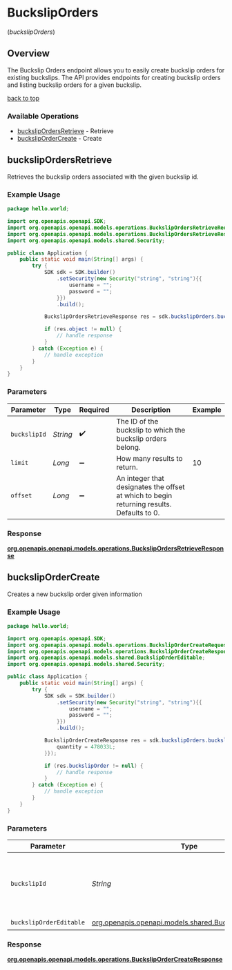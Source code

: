 # BuckslipOrders
(*buckslipOrders*)

## Overview

The Buckslip Orders endpoint allows you to easily create buckslip orders for existing buckslips.
The API provides endpoints for creating buckslip orders and listing buckslip orders for a given buckslip.
<div class="back-to-top" ><a href="#" onclick="toTopLink()">back to top</a></div>


### Available Operations

* [buckslipOrdersRetrieve](#buckslipordersretrieve) - Retrieve
* [buckslipOrderCreate](#buckslipordercreate) - Create

## buckslipOrdersRetrieve

Retrieves the buckslip orders associated with the given buckslip id.

### Example Usage

```java
package hello.world;

import org.openapis.openapi.SDK;
import org.openapis.openapi.models.operations.BuckslipOrdersRetrieveRequest;
import org.openapis.openapi.models.operations.BuckslipOrdersRetrieveResponse;
import org.openapis.openapi.models.shared.Security;

public class Application {
    public static void main(String[] args) {
        try {
            SDK sdk = SDK.builder()
                .setSecurity(new Security("string", "string"){{
                    username = "";
                    password = "";
                }})
                .build();

            BuckslipOrdersRetrieveResponse res = sdk.buckslipOrders.buckslipOrdersRetrieve("string", 10L, 780435L);

            if (res.object != null) {
                // handle response
            }
        } catch (Exception e) {
            // handle exception
        }
    }
}
```

### Parameters

| Parameter                                                                                 | Type                                                                                      | Required                                                                                  | Description                                                                               | Example                                                                                   |
| ----------------------------------------------------------------------------------------- | ----------------------------------------------------------------------------------------- | ----------------------------------------------------------------------------------------- | ----------------------------------------------------------------------------------------- | ----------------------------------------------------------------------------------------- |
| `buckslipId`                                                                              | *String*                                                                                  | :heavy_check_mark:                                                                        | The ID of the buckslip to which the buckslip orders belong.                               |                                                                                           |
| `limit`                                                                                   | *Long*                                                                                    | :heavy_minus_sign:                                                                        | How many results to return.                                                               | 10                                                                                        |
| `offset`                                                                                  | *Long*                                                                                    | :heavy_minus_sign:                                                                        | An integer that designates the offset at which to begin returning results. Defaults to 0. |                                                                                           |


### Response

**[org.openapis.openapi.models.operations.BuckslipOrdersRetrieveResponse](../../models/operations/BuckslipOrdersRetrieveResponse.md)**


## buckslipOrderCreate

Creates a new buckslip order given information

### Example Usage

```java
package hello.world;

import org.openapis.openapi.SDK;
import org.openapis.openapi.models.operations.BuckslipOrderCreateRequest;
import org.openapis.openapi.models.operations.BuckslipOrderCreateResponse;
import org.openapis.openapi.models.shared.BuckslipOrderEditable;
import org.openapis.openapi.models.shared.Security;

public class Application {
    public static void main(String[] args) {
        try {
            SDK sdk = SDK.builder()
                .setSecurity(new Security("string", "string"){{
                    username = "";
                    password = "";
                }})
                .build();

            BuckslipOrderCreateResponse res = sdk.buckslipOrders.buckslipOrderCreate("string", new BuckslipOrderEditable(800712L){{
                quantity = 478033L;
            }});

            if (res.buckslipOrder != null) {
                // handle response
            }
        } catch (Exception e) {
            // handle exception
        }
    }
}
```

### Parameters

| Parameter                                                                                                | Type                                                                                                     | Required                                                                                                 | Description                                                                                              |
| -------------------------------------------------------------------------------------------------------- | -------------------------------------------------------------------------------------------------------- | -------------------------------------------------------------------------------------------------------- | -------------------------------------------------------------------------------------------------------- |
| `buckslipId`                                                                                             | *String*                                                                                                 | :heavy_check_mark:                                                                                       | The ID of the buckslip to which the buckslip orders belong.                                              |
| `buckslipOrderEditable`                                                                                  | [org.openapis.openapi.models.shared.BuckslipOrderEditable](../../models/shared/BuckslipOrderEditable.md) | :heavy_check_mark:                                                                                       | N/A                                                                                                      |


### Response

**[org.openapis.openapi.models.operations.BuckslipOrderCreateResponse](../../models/operations/BuckslipOrderCreateResponse.md)**

